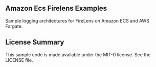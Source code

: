 ## Amazon Ecs Firelens Examples

Sample logging architectures for FireLens on Amazon ECS and AWS Fargate.

## License Summary

This sample code is made available under the MIT-0 license. See the LICENSE file.
